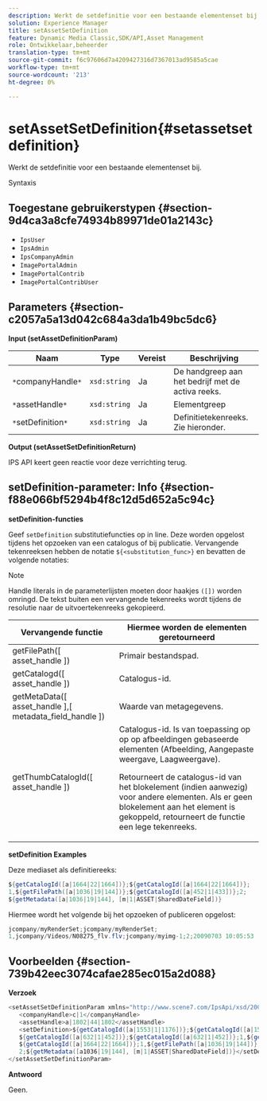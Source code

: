 ```yaml
---
description: Werkt de setdefinitie voor een bestaande elementenset bij.
solution: Experience Manager
title: setAssetSetDefinition
feature: Dynamic Media Classic,SDK/API,Asset Management
role: Ontwikkelaar,beheerder
translation-type: tm+mt
source-git-commit: f6c97606d7a4209427316d7367013ad9585a5cae
workflow-type: tm+mt
source-wordcount: '213'
ht-degree: 0%

---
```



# setAssetSetDefinition{#setassetsetdefinition}

Werkt de setdefinitie voor een bestaande elementenset bij.

Syntaxis

## Toegestane gebruikerstypen {#section-9d4ca3a8cfe74934b89971de01a2143c}

* `IpsUser`
* `IpsAdmin`
* `IpsCompanyAdmin`
* `ImagePortalAdmin`
* `ImagePortalContrib`
* `ImagePortalContribUser`

## Parameters {#section-c2057a5a13d042c684a3da1b49bc5dc6}

**Input (setAssetDefinitionParam)**

| Naam | Type | Vereist | Beschrijving |
|---|---|---|---|
| `*`companyHandle`*` | `xsd:string` | Ja | De handgreep aan het bedrijf met de activa reeks. |
| `*`assetHandle`*` | `xsd:string` | Ja | Elementgreep |
| `*`setDefinition`*` | `xsd:string` | Ja | Definitietekenreeks. Zie hieronder. |

**Output (setAssetSetDefinitionReturn)**

IPS API keert geen reactie voor deze verrichting terug.

## setDefinition-parameter: Info {#section-f88e066bf5294b4f8c12d5d652a5c94c}

**setDefinition-functies**

Geef `setDefinition` substitutiefuncties op in line. Deze worden opgelost tijdens het opzoeken van een catalogus of bij publicatie. Vervangende tekenreeksen hebben de notatie `${<substitution_func>}` en bevatten de volgende notaties:

>[!NOTE]
>
>Handle literals in de parameterlijsten moeten door haakjes `([])` worden omringd. De tekst buiten een vervangende tekenreeks wordt tijdens de resolutie naar de uitvoertekenreeks gekopieerd.

<table id="table_A93D2C273B694C289208AA926B2597CD"> 
 <thead> 
  <tr> 
   <th colname="col1" class="entry"> Vervangende functie </th> 
   <th colname="col2" class="entry"> Hiermee worden de elementen geretourneerd </th> 
  </tr> 
 </thead>
 <tbody> 
  <tr> 
   <td colname="col1"> <span class="codeph"> getFilePath([  <span class="varname"> asset_handle  </span>])  </span> </td> 
   <td colname="col2"> Primair bestandspad. </td> 
  </tr> 
  <tr> 
   <td colname="col1"> <span class="codeph"> getCatalogd([  <span class="varname"> asset_handle  </span>])  </span> </td> 
   <td colname="col2"> Catalogus-id. </td> 
  </tr> 
  <tr> 
   <td colname="col1"> <span class="codeph"> getMetaData([  <span class="varname"> asset_handle  </span>],[  <span class="varname"> metadata_field_handle  </span>])  </span> </td> 
   <td colname="col2"> Waarde van metagegevens. </td> 
  </tr> 
  <tr> 
   <td colname="col1"> <span class="codeph"> getThumbCatalogId([  <span class="varname"> asset_handle  </span>])  </span> </td> 
   <td colname="col2"> Catalogus-id. Is van toepassing op op op afbeeldingen gebaseerde elementen (Afbeelding, Aangepaste weergave, Laagweergave). <p>Retourneert de catalogus-id van het blokelement (indien aanwezig) voor andere elementen. Als er geen blokelement aan het element is gekoppeld, retourneert de functie een lege tekenreeks. </p> </td> 
  </tr> 
 </tbody> 
</table>

**setDefinition Examples**

Deze mediaset als definitiereeks:

```java
${getCatalogId([a|1664|22|1664])};${getCatalogId([a|1664|22|1664])}; 
1,${getFilePath([a|1036|19|144])};${getCatalogId([a|452|1|433])};2; 
${getMetadata([a|1036|19|144], [m|1|ASSET|SharedDateField])}
```

Hiermee wordt het volgende bij het opzoeken of publiceren opgelost:

```java
jcompany/myRenderSet;jcompany/myRenderSet; 
1,jcompany/Videos/N08275_flv.flv;jcompany/myimg-1;2;20090703 10:05:53
```

## Voorbeelden {#section-739b42eec3074cafae285ec015a2d088}

**Verzoek**

```java
<setAssetSetDefinitionParam xmlns="http://www.scene7.com/IpsApi/xsd/2009-07-31"> 
   <companyHandle>c|1</companyHandle> 
   <assetHandle>a|1802|44|1802</assetHandle> 
   <setDefinition>${getCatalogId([a|1553|1|1176])};${getCatalogId([a|1553|1|1176])};1;img1, 
   ${getCatalogId([a|632|1|452])};${getCatalogId([a|632|1|452])};1,${getCatalogId([a|1664|22|1664])}; 
   ${getCatalogId([a|1664|22|1664])};1,${getFilePath([a|1036|19|144])};${getCatalogId([ a|452|1|433])}; 
   2;${getMetadata([a1036|19|144], [m|1|ASSET|SharedDateField])}</setDefinition> 
</setAssetSetDefinitionParam>
```

**Antwoord**

Geen.

